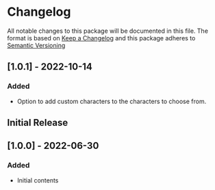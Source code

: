 # Changelog

All notable changes to this package will be documented in this file.
The format is based on [Keep a Changelog](https://keepachangelog.com/en/1.0.0/) and this package adheres to [Semantic Versioning](https://semver.org/)

## [1.0.1] - 2022-10-14
### Added
- Option to add custom characters to the characters to choose from.

## Initial Release
## [1.0.0] - 2022-06-30
### Added
- Initial contents